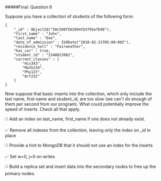 #####Final: Question 6

Suppose you have a collection of students of the following form:
```
{
	"_id" : ObjectId("50c598f582094fb5f92efb96"),
	"first_name" : "John",
	"last_name" : "Doe",
	"date_of_admission" : ISODate("2010-02-21T05:00:00Z"),
	"residence_hall" : "Fairweather",
	"has_car" : true,
	"student_id" : "2348023902",
	"current_classes" : [
		"His343",
		"Math234",
		"Phy123",
		"Art232"
	]
}
```

Now suppose that basic inserts into the collection, which only include the last name, first name and student_id, are too slow (we can't do enough of them per second from our program). What could potentially improve the speed of inserts. Check all that apply.

:white_medium_square: Add an index on last_name, first_name if one does not already exist.

:white_check_mark: Remove all indexes from the collection, leaving only the index on *_id* in place

:white_medium_square: Provide a hint to MongoDB that it should not use an index for the inserts

:white_check_mark: Set w=0, j=0 on writes

:white_medium_square: Build a replica set and insert data into the secondary nodes to free up the primary nodes.
